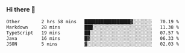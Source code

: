 ### Hi there 👋

<!--
**WShiBin/WShiBin** is a ✨ _special_ ✨ repository because its `README.md` (this file) appears on your GitHub profile.

Here are some ideas to get you started:

- 🔭 I’m currently working on ...
- 🌱 I’m currently learning ...
- 👯 I’m looking to collaborate on ...
- 🤔 I’m looking for help with ...
- 💬 Ask me about ...
- 📫 How to reach me: ...
- 😄 Pronouns: ...
- ⚡ Fun fact: ...
-->

<!--START_SECTION:waka-->

```txt
Other        2 hrs 58 mins   █████████████████▓░░░░░░░   70.19 %
Markdown     28 mins         ███░░░░░░░░░░░░░░░░░░░░░░   11.38 %
TypeScript   19 mins         ██░░░░░░░░░░░░░░░░░░░░░░░   07.57 %
Java         16 mins         █▓░░░░░░░░░░░░░░░░░░░░░░░   06.33 %
JSON         5 mins          ▓░░░░░░░░░░░░░░░░░░░░░░░░   02.03 %
```

<!--END_SECTION:waka-->
